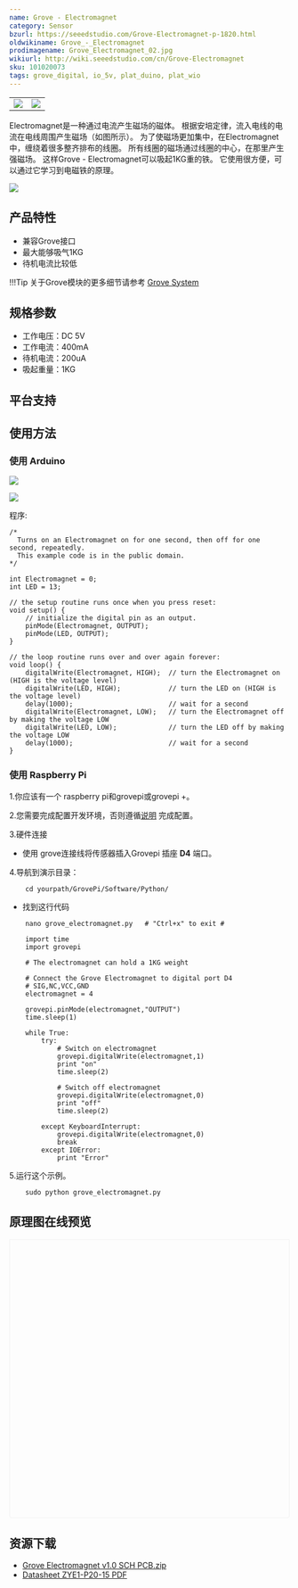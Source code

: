 ```yaml
---
name: Grove - Electromagnet
category: Sensor
bzurl: https://seeedstudio.com/Grove-Electromagnet-p-1820.html
oldwikiname: Grove_-_Electromagnet
prodimagename: Grove_Electromagnet_02.jpg
wikiurl: http://wiki.seeedstudio.com/cn/Grove-Electromagnet
sku: 101020073
tags: grove_digital, io_5v, plat_duino, plat_wio
---
```


<table>
    <tr>
        <td><img src="https://raw.githubusercontent.com/SeeedDocument/Grove-Electromagnet/master/img/Grove_Electromagnet_02.jpg"></td>
        <td><img src="https://raw.githubusercontent.com/SeeedDocument/Grove-Electromagnet/master/img/Grove_Electromagnet-1.png"></td>
    </tr>
</table>

Electromagnet是一种通过电流产生磁场的磁体。 根据安培定律，流入电线的电流在电线周围产生磁场（如图所示）。 为了使磁场更加集中，在Electromagnet中，缠绕着很多整齐排布的线圈。 所有线圈的磁场通过线圈的中心，在那里产生强磁场。 这样Grove - Electromagnet可以吸起1KG重的铁。 它使用很方便，可以通过它学习到电磁铁的原理。

[![](https://github.com/SeeedDocument/wiki_chinese/raw/master/docs/images/click_to_buy.PNG)](https://item.taobao.com/item.htm?spm=a1z10.3-c.w4002-11172317909.9.44c32a0a6LYmdY&id=45478243491)

产品特性
--------

-   兼容Grove接口
-   最大能够吸气1KG
-   待机电流比较低

!!!Tip
    关于Grove模块的更多细节请参考 [Grove System](http://wiki.seeedstudio.com/cn/Grove_System/)

规格参数
-------------


- 工作电压：DC 5V
- 工作电流：400mA
- 待机电流：200uA
- 吸起重量：1KG

平台支持
-------------------

使用方法
-----

### 使用 Arduino

![](https://raw.githubusercontent.com/SeeedDocument/Grove-Electromagnet/master/img/Grove_Electromagnet-2.png)

![](https://raw.githubusercontent.com/SeeedDocument/Grove-Electromagnet/master/img/Grove_Electromagnet-3.png)

程序:

```
/*
  Turns on an Electromagnet on for one second, then off for one second, repeatedly.
  This example code is in the public domain.
*/

int Electromagnet = 0;
int LED = 13;

// the setup routine runs once when you press reset:
void setup() {
    // initialize the digital pin as an output.
    pinMode(Electromagnet, OUTPUT);
    pinMode(LED, OUTPUT);
}

// the loop routine runs over and over again forever:
void loop() {
    digitalWrite(Electromagnet, HIGH);  // turn the Electromagnet on (HIGH is the voltage level)
    digitalWrite(LED, HIGH);            // turn the LED on (HIGH is the voltage level)
    delay(1000);                        // wait for a second
    digitalWrite(Electromagnet, LOW);   // turn the Electromagnet off by making the voltage LOW
    digitalWrite(LED, LOW);             // turn the LED off by making the voltage LOW
    delay(1000);                        // wait for a second
}
```

### 使用 Raspberry Pi

1.你应该有一个 raspberry pi和grovepi或grovepi +。

2.您需要完成配置开发环境，否则遵循[说明](http://wiki.seeed.cc/GrovePi_Plus/) 完成配置。

3.硬件连接

-   使用 grove连接线将传感器插入Grovepi 插座 **D4** 端口。

4.导航到演示目录：
```
    cd yourpath/GrovePi/Software/Python/
```

-   找到这行代码

```
    nano grove_electromagnet.py   # "Ctrl+x" to exit #
```
```
    import time
    import grovepi

    # The electromagnet can hold a 1KG weight

    # Connect the Grove Electromagnet to digital port D4
    # SIG,NC,VCC,GND
    electromagnet = 4

    grovepi.pinMode(electromagnet,"OUTPUT")
    time.sleep(1)

    while True:
        try:
            # Switch on electromagnet
            grovepi.digitalWrite(electromagnet,1)
            print "on"
            time.sleep(2)

            # Switch off electromagnet
            grovepi.digitalWrite(electromagnet,0)
            print "off"
            time.sleep(2)

        except KeyboardInterrupt:
            grovepi.digitalWrite(electromagnet,0)
            break
        except IOError:
            print "Error"
```

5.运行这个示例。
```
    sudo python grove_electromagnet.py
```


## 原理图在线预览


<div class="altium-ecad-viewer" data-project-src="https://raw.githubusercontent.com/SeeedDocument/Grove-Electromagnet/master/res/Grove_Electromagnet_v1.0_SCH_PCB.zip" style="border-radius: 0px 0px 4px 4px; height: 500px; border-style: solid; border-width: 1px; border-color: rgb(241, 241, 241); overflow: hidden; max-width: 1280px; max-height: 700px; box-sizing: border-box;" />
</div>


资源下载
--------

- [Grove Electromagnet v1.0 SCH PCB.zip](https://raw.githubusercontent.com/SeeedDocument/Grove-Electromagnet/master/res/Grove_Electromagnet_v1.0_SCH_PCB.zip)
- [Datasheet ZYE1-P20-15 PDF](https://raw.githubusercontent.com/SeeedDocument/Grove-Electromagnet/master/res/ZYE1-P20-15.pdf)

<!-- This Markdown file was created from http://www.seeedstudio.com/wiki/Grove_-_Electromagnet -->
